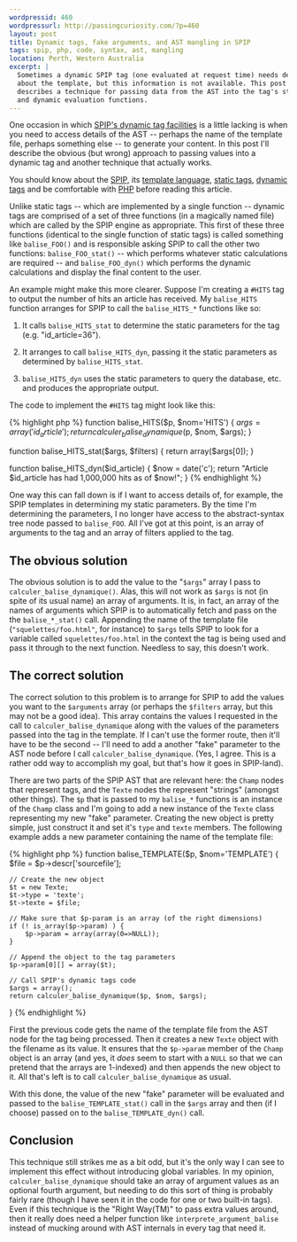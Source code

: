 ```yaml
--- 
wordpressid: 460
wordpressurl: http://passingcuriosity.com/?p=460
layout: post
title: Dynamic tags, fake arguments, and AST mangling in SPIP
tags: spip, php, code, syntax, ast, mangling
location: Perth, Western Australia
excerpt: |
  Sometimes a dynamic SPIP tag (one evaluated at request time) needs details
  about the template, but this information is not available. This post 
  describes a technique for passing data from the AST into the tag's static
  and dynamic evaluation functions.
---
```


One occasion in which [SPIP's dynamic tag
facilities](/2009/creating-custom-tags-spip-dynamic/) is a little lacking is
when you need to access details of the AST -- perhaps the name of the template
file, perhaps something else -- to generate your content. In this post I'll
describe the obvious (but wrong) approach to passing values into a dynamic tag
and another technique that actually works.

You should know about the [SPIP](http://www.spip.net/), its [template
language](/2008/spip-template-languag/), [static
tags](/2008/creating-custom-tags-spip-static/), [dynamic
tags](/2009/creating-custom-tags-spip-dynamic/) and be comfortable with
[PHP](http://www.php.net/) before reading this article.

Unlike static tags -- which are implemented by a single function -- dynamic
tags are comprised of a set of three functions (in a magically named file)
which are called by the SPIP engine as appropriate. This first of these three
functions (identical to the single function of static tags) is called
something like `balise_FOO()` and is responsible asking SPIP to call the other
two functions: `balise_FOO_stat()` -- which performs whatever static
calculations are required -- and `balise_FOO_dyn()` which performs the dynamic
calculations and display the final content to the user.

An example might make this more clearer. Suppose I'm creating a `#HITS` tag to
output the number of hits an article has received. My `balise_HITS` function
arranges for SPIP to call the `balise_HITS_*` functions like so:

1. It calls `balise_HITS_stat` to determine the static parameters for the tag
(e.g. "id_article=36").

2. It arranges to call `balise_HITS_dyn`, passing it the static parameters as
determined by `balise_HITS_stat`.

3. `balise_HITS_dyn` uses the static parameters to query the database, etc.
and produces the appropriate output.

The code to implement the `#HITS` tag might look like this:

{% highlight php %}
function balise_HITS($p, $nom='HITS') {
    $args = array('id_article');
    return calculer_balise_dynamique($p, $nom, $args);
}

function balise_HITS_stat($args, $filters) {
    return array($args[0]);
}

function balise_HITS_dyn($id_article) {
    $now = date('c');
    return "Article $id_article has had 1,000,000 hits as of $now!";
}
{% endhighlight %}

One way this can fall down is if I want to access details of, for example, the
SPIP templates in determining my static parameters. By the time I'm
determining the parameters, I no longer have access to the abstract-syntax
tree node passed to `balise_FOO`. All I've got at this point, is an array of
arguments to the tag and an array of filters applied to the tag.

## The obvious solution

The obvious solution is to add the value to the "`$args`" array I pass to
`calculer_balise_dynamique()`. Alas, this will not work as `$args` is not (in
spite of its usual name) an array of arguments. It is, in fact, an array of
the names of arguments which SPIP is to automatically fetch and pass on the
the `balise_*_stat()` call. Appending the name of the template file
(`"squelettes/foo.html"`, for instance) to `$args` tells SPIP to look for a
variable called `squelettes/foo.html` in the context the tag is being used and
pass it through to the next function. Needless to say, this doesn't work.

## The correct solution

The correct solution to this problem is to arrange for SPIP to add the values
you want to the `$arguments` array (or perhaps the `$filters` array, but this
may not be a good idea). This array contains the values I requested in the
call to `calculer_balise_dynamique` along with the values of the parameters
passed into the tag in the template. If I can't use the former route, then
it'll have to be the second -- I'll need to add a another "fake" parameter to
the AST node before I call `calculer_balise_dynamique`. (Yes, I agree. This is
a rather odd way to accomplish my goal, but that's how it goes in SPIP-land).

There are two parts of the SPIP AST that are relevant here: the `Champ` nodes
that represent tags, and the `Texte` nodes the represent "strings" (amongst
other things). The `$p` that is passed to my `balise_*` functions is an
instance of the `Champ` class and I'm going to add a new instance of the
`Texte` class representing my new "fake" parameter. Creating the new object is
pretty simple, just construct it and set it's `type` and `texte` members. The
following example adds a new parameter containing the name of the template
file:

{% highlight php %}
function balise_TEMPLATE($p, $nom='TEMPLATE') {
    $file = $p->descr['sourcefile'];

    // Create the new object
    $t = new Texte;
    $t->type = 'texte';
    $t->texte = $file;

    // Make sure that $p-param is an array (of the right dimensions)
    if (! is_array($p->param) ) {
        $p->param = array(array(0=>NULL));
    }

    // Append the object to the tag parameters
    $p->param[0][] = array($t);

    // Call SPIP's dynamic tags code
    $args = array();
    return calculer_balise_dynamique($p, $nom, $args);
}
{% endhighlight %}

First the previous code gets the name of the template file from the AST node
for the tag being processed. Then it creates a new `Texte` object with the
filename as its value. It ensures that the `$p->param` member of the `Champ`
object is an array (and yes, it *does* seem to start with a `NULL` so that we
can pretend that the arrays are 1-indexed) and then appends the new object to
it. All that's left is to call `calculer_balise_dynamique` as usual.

With this done, the value of the new "fake" parameter will be evaluated and
passed to the `balise_TEMPLATE_stat()` call in the `$args` array and then (if
I choose) passed on to the `balise_TEMPLATE_dyn()` call.

## Conclusion

This technique still strikes me as a bit odd, but it's the only way I can see
to implement this effect without introducing global variables. In my opinion,
`calculer_balise_dynamique` should take an array of argument values as an
optional fourth argument, but needing to do this sort of thing is probably
fairly rare (though I have seen it in the code for one or two built-in tags).
Even if this technique is the "Right Way(TM)" to pass extra values around,
then it really does need a helper function like `interprete_argument_balise`
instead of mucking around with AST internals in every tag that need it.
